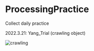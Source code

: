 # ProcessingPractice
Collect daily practice</n>

2022.3.21: Yang_Trial (crawling object)

![crawling](https://user-images.githubusercontent.com/59080745/159198831-286a5f9a-afc2-4e98-bcc3-05760f31dea4.jpg)
